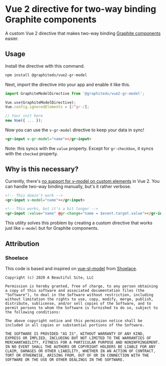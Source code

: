 # Vue 2 directive for two-way binding Graphite components

A custom Vue 2 directive that makes two-way binding [Graphite components](https://graphitedesignsystem.com) easier.

## Usage

Install the directive with this command.

```sh
npm install @graphiteds/vue2-gr-model
```

Next, import the directive into your app and enable it like this.

```js
import GraphiteModelDirective from '@graphiteds/vue2-gr-model';

Vue.use(GraphiteModelDirective);
Vue.config.ignoredElements = [/^gr-/];

// Your init here
new Vue({ ... });
```

Now you can use the `v-gr-model` directive to keep your data in sync!

```html
<gr-input v-gr-model="name"></gr-input>
```

Note: this syncs with the `value` property. Except for `gr-checkbox`, it syncs with the `checked` property.

## Why is this necessary?

Currently, there's [no support for v-model on custom elements](https://github.com/vuejs/vue/issues/7830) in Vue 2. You can handle two-way binding manually, but's it rather verbose.

```html
<!-- This doesn't work -->
<gr-input v-model="name"></gr-input>

<!-- This works, but it's a bit longer -->
<gr-input :value="name" @gr-change="name = $event.target.value"></gr-input>
```

This utility solves this problem by creating a custom directive that works just like `v-model` but for Graphite components.

## Attribution

### Shoelace

This code is based and inspired on [vue-sl-model](https://github.com/shoelace-style/vue-sl-model) from [Shoelace](https://shoelace.style/).

```
Copyright (c) 2020 A Beautiful Site, LLC

Permission is hereby granted, free of charge, to any person obtaining a copy of this software and associated documentation files (the "Software"), to deal in the Software without restriction, including without limitation the rights to use, copy, modify, merge, publish, distribute, sublicense, and/or sell copies of the Software, and to permit persons to whom the Software is furnished to do so, subject to the following conditions:

The above copyright notice and this permission notice shall be included in all copies or substantial portions of the Software.

THE SOFTWARE IS PROVIDED "AS IS", WITHOUT WARRANTY OF ANY KIND, EXPRESS OR IMPLIED, INCLUDING BUT NOT LIMITED TO THE WARRANTIES OF MERCHANTABILITY, FITNESS FOR A PARTICULAR PURPOSE AND NONINFRINGEMENT. IN NO EVENT SHALL THE AUTHORS OR COPYRIGHT HOLDERS BE LIABLE FOR ANY CLAIM, DAMAGES OR OTHER LIABILITY, WHETHER IN AN ACTION OF CONTRACT, TORT OR OTHERWISE, ARISING FROM, OUT OF OR IN CONNECTION WITH THE SOFTWARE OR THE USE OR OTHER DEALINGS IN THE SOFTWARE.
```
